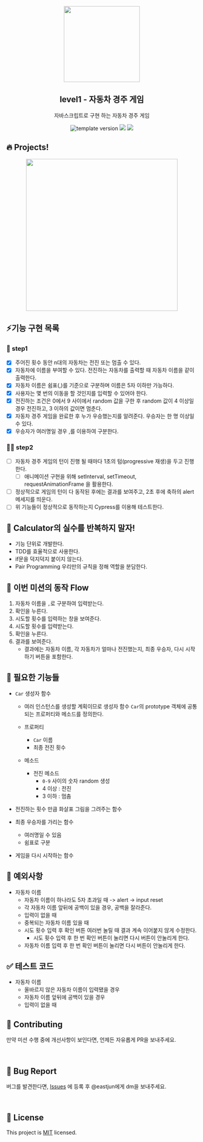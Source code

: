 <p align="middle" >
  <img width="200px;" src="https://user-images.githubusercontent.com/50367798/106415730-2645a280-6493-11eb-876c-ef7172652261.png"/>
</p>
<h2 align="middle">level1 - 자동차 경주 게임</h2>
<p align="middle">자바스크립트로 구현 하는 자동차 경주 게임</p>
<p align="middle">
<img src="https://img.shields.io/badge/version-1.0.0-blue?style=flat-square" alt="template version"/>
<img src="https://img.shields.io/badge/language-html-blue.svg?style=flat-square"/>
<a href="https://github.com/daybrush/moveable/blob/master/LICENSE" target="_blank">
  <img src="https://img.shields.io/github/license/daybrush/moveable.svg?style=flat-square&label=license&color=08CE5D"/>
  </a>
</p>

## 🔥 Projects!

<p align="middle">
  <img width="400" src="https://techcourse-storage.s3.ap-northeast-2.amazonaws.com/7c76e809d82a4a3aa0fd78a86be25427">
</p>

## ⚡기능 구현 목록

### 🎯 step1

- [x] 주어진 횟수 동안 n대의 자동차는 전진 또는 멈출 수 있다.
- [x] 자동차에 이름을 부여할 수 있다. 전진하는 자동차를 출력할 때 자동차 이름을 같이 출력한다.
- [x] 자동차 이름은 쉼표(,)를 기준으로 구분하며 이름은 5자 이하만 가능하다.
- [x] 사용자는 몇 번의 이동을 할 것인지를 입력할 수 있어야 한다.
- [x] 전진하는 조건은 0에서 9 사이에서 random 값을 구한 후 random 값이 4 이상일 경우 전진하고, 3 이하의 값이면 멈춘다.
- [x] 자동차 경주 게임을 완료한 후 누가 우승했는지를 알려준다. 우승자는 한 명 이상일 수 있다.
- [x] 우승자가 여러명일 경우 ,를 이용하여 구분한다.

### 🎯🎯 step2

- [ ] 자동차 경주 게임의 턴이 진행 될 때마다 1초의 텀(progressive 재생)을 두고 진행한다.
  - [ ] 애니메이션 구현을 위해 setInterval, setTimeout, requestAnimationFrame 을 활용한다.
- [ ] 정상적으로 게임의 턴이 다 동작된 후에는 결과를 보여주고, 2초 후에 축하의 alert 메세지를 띄운다.
- [ ] 위 기능들이 정상적으로 동작하는지 Cypress를 이용해 테스트한다.

## 🐣 Calculator의 실수를 반복하지 말자!

- 기능 단위로 개발한다.
- TDD를 효율적으로 사용한다.
- if문을 덕지덕지 붙이지 않는다.
- Pair Programming 우리만의 규칙을 정해 역할을 분담한다.

## 👊 이번 미션의 동작 Flow

1. 자동차 이름을 `,`로 구분하여 입력받는다.
2. 확인을 누른다.
3. 시도할 횟수를 입력하는 창을 보여준다.
4. 시도할 횟수를 입력받는다.
5. 확인을 누른다.
6. 결과를 보여준다.
   - 결과에는 자동차 이름, 각 자동차가 얼마나 전진했는지, 최종 우승자, 다시 시작하기 버튼을 포함한다.

## 🌼 필요한 기능들

- `Car` 생성자 함수

  - 여러 인스턴스를 생성할 계획이므로 생성자 함수 `Car`의 prototype 객체에 공통되는 프로퍼티와 메소드를 정의한다.

  - 프로퍼티

    - `Car` 이름
    - 최종 전진 횟수

  - 메소드
    - 전진 메소드
      - `0-9` 사이의 숫자 random 생성
      - 4 이상 : 전진
      - 3 이하 : 멈춤

- 전진하는 횟수 만큼 화살표 그림을 그려주는 함수

- 최종 우승자를 가리는 함수

  - 여러명일 수 있음
  - 쉼표로 구분

- 게임을 다시 시작하는 함수

## 🐞 예외사항

- 자동차 이름
  - 자동차 이름이 하나라도 5자 초과일 때 -> alert -> input reset
  - 각 자동차 이름 앞뒤에 공백이 있을 경우, 공백을 잘라준다.
  - 입력이 없을 때
  - 중복되는 자동차 이름 있을 때
  - 시도 횟수 입력 후 확인 버튼 여러번 눌릴 때 결과 계속 이어붙지 않게 수정한다.
    - 시도 횟수 입력 후 한 번 확인 버튼이 눌리면 다시 버튼이 안눌리게 한다.
  - 자동차 이름 입력 후 한 번 확인 버튼이 눌리면 다시 버튼이 안눌리게 한다.

## ✅ 테스트 코드

- 자동차 이름
  - 올바르지 않은 자동차 이름이 입력됐을 경우
  - 자동차 이름 앞뒤에 공백이 있을 경우
  - 입력이 없을 때

## 👏 Contributing

만약 미션 수행 중에 개선사항이 보인다면, 언제든 자유롭게 PR을 보내주세요.

<br>

## 🐞 Bug Report

버그를 발견한다면, [Issues](https://github.com/woowacourse/javascript-racingcar/issues) 에 등록 후 @eastjun에게 dm을 보내주세요.

<br>

## 📝 License

This project is [MIT](https://github.com/woowacourse/javascript-racingcar/blob/main/LICENSE) licensed.

